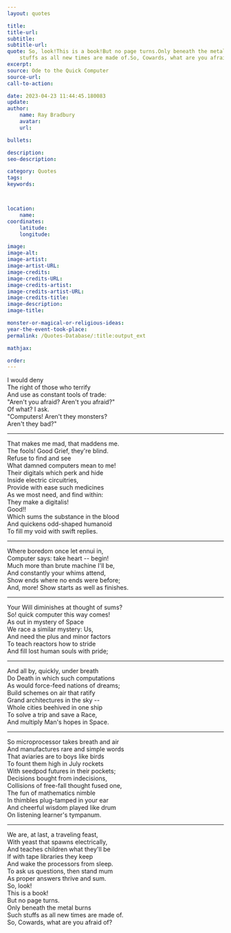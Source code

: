 ```yaml
---
layout: quotes

title:
title-url:
subtitle:
subtitle-url:
quote: So, look!This is a book!But no page turns.Only beneath the metal burnsSuch
    stuffs as all new times are made of.So, Cowards, what are you afraid of?
excerpt:
source: Ode to the Quick Computer
source-url:
call-to-action:

date: 2023-04-23 11:44:45.180083
update:
author:
    name: Ray Bradbury
    avatar:
    url:

bullets:

description:
seo-description:

category: Quotes
tags:
keywords:



location:
    name:
coordinates:
    latitude:
    longitude:

image:
image-alt:
image-artist:
image-artist-URL:
image-credits:
image-credits-URL:
image-credits-artist:
image-credits-artist-URL:
image-credits-title:
image-description:
image-title:

monster-or-magical-or-religious-ideas:
year-the-event-took-place:
permalink: /Quotes-Database/:title:output_ext

mathjax:

order:
---
```

I would deny\
The right of those who terrify\
And use as constant tools of trade:\
"Aren't you afraid? Aren't you afraid?"\
Of what? I ask.\
"Computers! Aren't they monsters?\
Aren't they bad?"

---

That makes me mad, that maddens me.\
The fools! Good Grief, they're blind.\
Refuse to find and see\
What damned computers mean to me!\
Their digitals which perk and hide\
Inside electric circuitries,\
Provide with ease such medicines\
As we most need, and find within:\
They make a digitalis!\
Good!!\
Which sums the substance in the blood\
And quickens odd-shaped humanoid\
To fill my void with swift replies.

---

Where boredom once let ennui in,\
Computer says: take heart -- begin!\
Much more than brute machine I'll be,\
And constantly your whims attend,\
Show ends where no ends were before;\
And, more! Show starts as well as finishes.

---

Your Will diminishes at thought of sums?\
So! quick computer this way comes!\
As out in mystery of Space\
We race a similar mystery: Us,\
And need the plus and minor factors\
To teach reactors how to stride\
And fill lost human souls with pride;

---

And all by, quickly, under breath\
Do Death in which such computations\
As would force-feed nations of dreams;\
Build schemes on air that ratify\
Grand architectures in the sky --\
Whole cities beehived in one ship\
To solve a trip and save a Race,\
And multiply Man's hopes in Space.

---

So microprocessor takes breath and air\
And manufactures rare and simple words\
That aviaries are to boys like birds\
To fount them high in July rockets\
With seedpod futures in their pockets;\
Decisions bought from indecisions,\
Collisions of free-fall thought fused one,\
The fun of mathematics nimble\
In thimbles plug-tamped in your ear\
And cheerful wisdom played like drum\
On listening learner's tympanum.

---

We are, at last, a traveling feast,\
With yeast that spawns electrically,\
And teaches children what they'll be\
If with tape libraries they keep\
And wake the processors from sleep.\
To ask us questions, then stand mum\
As proper answers thrive and sum.\
So, look!\
This is a book!\
But no page turns.\
Only beneath the metal burns\
Such stuffs as all new times are made of.\
So, Cowards, what are you afraid of?
